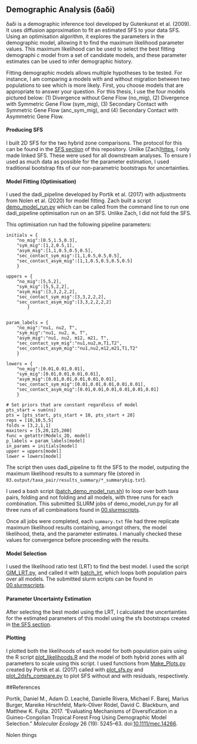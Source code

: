 ## Demographic Analysis (δaδi)
δaδi is a demographic inference tool developed by Gutenkunst et al. (2009). It uses diffusion approximation to fit an estimated SFS to your data SFS. Using an optimisation algorithm, it explores the parameters in the demographic model, allowing it to find the maximum likelihood parameter values. This maximum likelihood can be used to select the best fitting demographi
c model from a set of candidate models, and these parameter estimates can be used to infer demographic history.

Fitting demographic models allows multiple hypotheses to be tested. For instance, I am comparing a models with and without migration between two populations to see which is more likely. First, you choose models that are appropriate to answer your question. For this thesis, I use the four models pictured below: (1) Divergence without Gene Flow (no_mig), (2) Divergence with Symmetric Gene Flow (sym_mig), (3) Secondary Contact with Symmetric Gene Flow (anc_sym_mig), and (4) Secondary Contact with Asymmetric Gene Flow.

#### Producing SFS

I built 2D SFS for the two hybrid zone comparisons. The protocol for this can be found in the [SFS section](../05.SFS/) of this repository. Unlike [Zach][https](https://github.com/zjnolen/chorthippus_demography/tree/master/dadi#sfs-production), I only made linked SFS. These were used for all downstream analyses. To ensure I used as much data as possible for the parameter estimation, I used traditional bootstrap fits of our non-parametric bootstraps for uncertainties.

#### Model Fitting (Optimisation)

I used the dadi_pipeline developed by Portik et al. (2017) with adjustments from Nolen et al. (2020) for model fitting. Zach built a script [demo_model_run.py](/06.dadi/02.scripts/demo_model_run.py) which can be called from the command line to run one dadi_pipeline optimisation run on an SFS. Unlike Zach, I did not fold the SFS.

This optimisation run had the following pipeline parameters:


    initials = {
	    "no_mig":[0.5,1.5,0.3],
	    "sym_mig":[1,2,0.5,1],
        "asym_mig":[1,1,0.5,0.5,0.5],
        "sec_contact_sym_mig":[1,1,0.5,0.5,0.5],
        "sec_contact_asym_mig":[1,1,0.5,0.5,0.5,0.5]
        }

    uppers = {
        "no_mig":[5,5,2],
        "sym_mig":[5,5,2,2],
        "asym_mig":[3,3,2,2,2],
        "sec_contact_sym_mig":[3,3,2,2,2],
        "sec_contact_asym_mig":[3,3,2,2,2,2]
            }	

	
    param_labels = {
        "no_mig":"nu1, nu2, T",
        "sym_mig":"nu1, nu2, m, T",
        "asym_mig":"nu1, nu2, m12, m21, T",
        "sec_contact_sym_mig":"nu1,nu2,m,T1,T2",
        "sec_contact_asym_mig":"nu1,nu2,m12,m21,T1,T2"
        }

    lowers = {
        "no_mig":[0.01,0.01,0.01],
        "sym_mig":[0.01,0.01,0.01,0.01],
        "asym_mig":[0.01,0.01,0.01,0.01,0.01],
        "sec_contact_sym_mig":[0.01,0.01,0.01,0.01,0.01],
        "sec_contact_asym_mig":[0.01,0.01,0.01,0.01,0.01,0.01]
        }

    # Set priors that are constant regardless of model
    pts_start = sum(ns)
    pts = [pts_start, pts_start + 10, pts_start + 20]
    reps = [10,10,5,5]
    folds = [3,2,1,1]
    maxiters = [5,20,125,200]
    func = getattr(Models_2D, model)
    p_labels = param_labels[model]
    in_params = initials[model]
    upper = uppers[model]
    lower = lowers[model]

The script then uses dadi_pipeline to fit the SFS to the model, outputing the maximum likelihood results to a summary file (stored in `03.output/taxa_pair/results_summary/*_summarybig.txt`).

I used a bash script ([batch_demo_model_run.sh](02.scripts/batch_demo_model_run.sh)) to loop over both taxa pairs, folding and not folding and all models, with three runs for each combination. This submitted SLURM jobs of demo_model_run.py for all three runs of all combinations found in [00.slurmscripts](00.slurmscripts/).

Once all jobs were completed, each `summary.txt` file had three replicate maximum likelihood results containing, amongst others, the model likelihood, theta, and the parameter estimates. I manually checked these values for convergence before proceeding with the results. 

#### Model Selection

I used the likelihood ratio test (LRT) to find the best model. I used the script [GIM_LRT.py](02.scripts/GIM_LRT.py), and called it with [batch_lrt](02.scripts/batch_lrt.sh), which loops both population pairs over all models. The submitted slurm scripts can be found in [00.slurmscripts](00.slurmscripts/). 

#### Parameter Uncertainty Estimation

After selecting the best model using the LRT, I calculated the uncertainties for the estimated parameters of this model using the sfs bootstraps created in [the SFS section](../05.SFS/README.md). 

#### Plotting 

I plotted both the likelihoods of each model for both population pairs using the R script [plot_likelihoods.R](/04.plot/plot_likelihoods.R) and the model of both hybrid zones with all parameters to scale using this script. I used functions from [Make_Plots.py](/04.plot/Make_Plots.py) created by Portik et al. (2017) called with [plot_sfs.py](/04.plot/plot_sfs.py) and [plot_2dsfs_compare.py](/04.plot/plot_2dsfs_compare.py) to plot SFS without and with residuals, respectively.

##References

Portik, Daniel M., Adam D. Leaché, Danielle Rivera, Michael F. Barej, Marius Burger, Mareike Hirschfeld, Mark-Oliver Rödel, David C. Blackburn, and Matthew K. Fujita. 2017. “Evaluating Mechanisms of Diversification in a Guineo-Congolian Tropical Forest Frog Using Demographic Model Selection.” *Molecular Ecology* 26 (19): 5245–63. doi:[10.1111/mec.14266](https://doi.org/10.1111/mec.14266).

Nolen things